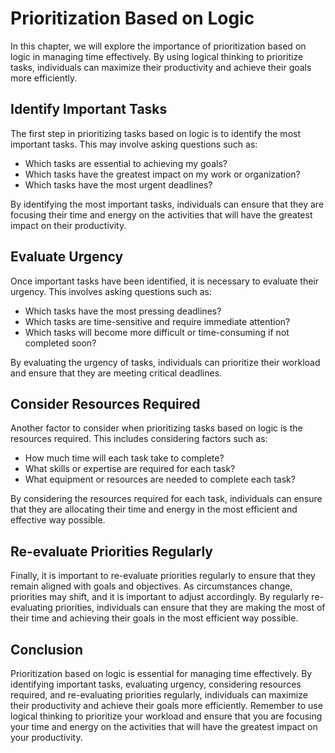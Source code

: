 Prioritization Based on Logic
=============================================================================

In this chapter, we will explore the importance of prioritization based on logic in managing time effectively. By using logical thinking to prioritize tasks, individuals can maximize their productivity and achieve their goals more efficiently.

Identify Important Tasks
------------------------

The first step in prioritizing tasks based on logic is to identify the most important tasks. This may involve asking questions such as:

* Which tasks are essential to achieving my goals?
* Which tasks have the greatest impact on my work or organization?
* Which tasks have the most urgent deadlines?

By identifying the most important tasks, individuals can ensure that they are focusing their time and energy on the activities that will have the greatest impact on their productivity.

Evaluate Urgency
----------------

Once important tasks have been identified, it is necessary to evaluate their urgency. This involves asking questions such as:

* Which tasks have the most pressing deadlines?
* Which tasks are time-sensitive and require immediate attention?
* Which tasks will become more difficult or time-consuming if not completed soon?

By evaluating the urgency of tasks, individuals can prioritize their workload and ensure that they are meeting critical deadlines.

Consider Resources Required
---------------------------

Another factor to consider when prioritizing tasks based on logic is the resources required. This includes considering factors such as:

* How much time will each task take to complete?
* What skills or expertise are required for each task?
* What equipment or resources are needed to complete each task?

By considering the resources required for each task, individuals can ensure that they are allocating their time and energy in the most efficient and effective way possible.

Re-evaluate Priorities Regularly
--------------------------------

Finally, it is important to re-evaluate priorities regularly to ensure that they remain aligned with goals and objectives. As circumstances change, priorities may shift, and it is important to adjust accordingly. By regularly re-evaluating priorities, individuals can ensure that they are making the most of their time and achieving their goals in the most efficient way possible.

Conclusion
----------

Prioritization based on logic is essential for managing time effectively. By identifying important tasks, evaluating urgency, considering resources required, and re-evaluating priorities regularly, individuals can maximize their productivity and achieve their goals more efficiently. Remember to use logical thinking to prioritize your workload and ensure that you are focusing your time and energy on the activities that will have the greatest impact on your productivity.
